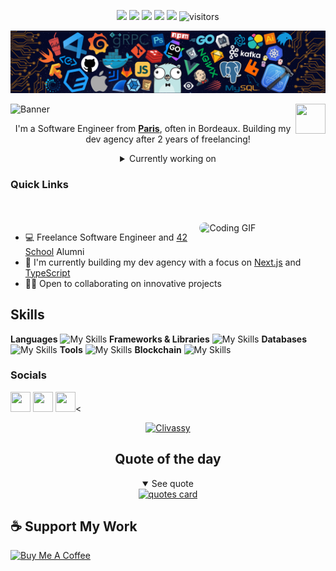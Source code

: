 <!-- my-icons -->
<p align="center">
    <a href="https://github.com/Clivassy"><img src="https://img.shields.io/badge/status-updating-brightgreen.svg"></a>
    <a href="https://www.typescriptlang.org/"><img src="https://img.shields.io/badge/TypeScript-4.9-3178C6.svg"></a>
    <a href="https://github.com/Clivassy/Clivassy/graphs/contributors"><img src="https://img.shields.io/github/contributors/Clivassy/Clivassy?color=blue"></a>
    <a href="https://github.com/Clivassy/Clivassy/stargazers"><img src="https://img.shields.io/github/stars/Clivassy/Clivassy.svg?logo=github"></a>
    <a href="https://github.com/Clivassy/Clivassy/network/members"><img src="https://img.shields.io/github/forks/Clivassy/Clivassy.svg?color=blue&logo=github"></a>
    <img src="https://visitor-badge.laobi.icu/badge?page_id=Clivassy.Clivassy" alt="visitors"/>
</p>
<!-- my-header-img -->

![](./src/header.png)

<a href="https://nextjs.org/"><img src="https://upload.wikimedia.org/wikipedia/commons/8/8e/Nextjs-logo.svg" align="right" height="48" width="48" ></a>

![Banner](https://capsule-render.vercel.app/api?type=venom&height=200&color=0:43cea2,100:185a9d&text=%20Julia%20Batoro&textBg=false&desc=(she/her)&descAlign=79&fontAlign=50&descAlignY=70&fontColor=f7f5f5)
<p align="center">I'm a Software Engineer from <strong><a href="https://www.google.com/travel/things-to-do?dest_src=ut&dest_mid=%2Fm%2F05q7q">Paris</a></strong>, often in Bordeaux. Building my dev agency after 2 years of freelancing!</p>
<div align="center">
<details>
  <summary>Currently working on</summary>
  <p>Building innovative projects with Next.js, TypeScript, React, Prisma, and PostgreSQL.</p>
</details>
</div>
<h3>Quick Links</h3>
<div align="left">
    <a href="mailto:julia.batoro@gmail.com"><img src="https://img.shields.io/badge/Mail%20me-30302f?style=flat-square&logo=gmail" alt="" srcset=""></a>
    <a href="https://www.linkedin.com/in/julia-batoro-750098194/"><img src="https://img.shields.io/badge/LinkedIn-30302f?style=flat-square&logo=linkedin" alt="" srcset=""></a>
</div>
<br>
<a href="https://github.com/Clivassy"> <img src="https://media3.giphy.com/media/v1.Y2lkPTc5MGI3NjExcDZhOWMybm8wcDk5cGIzMXgzeWI2ZXN2eDZ6NDN2dHJwN2hsZWJiNiZlcD12MV9pbnRlcm5hbF9naWZfYnlfaWQmY3Q9Zw/SWoSkN6DxTszqIKEqv/giphy.gif" width="40%" align="right" style="border-radius:10px; animation: float 6s ease-in-out infinite;" alt="Coding GIF">
</a>
<ul>
    <li>💻 Freelance Software Engineer and <a href="https://42.fr/en/homepage/">42 School</a> Alumni</li>
    <li>🔭 I'm currently building my dev agency with a focus on <a href="https://nextjs.org/">Next.js</a> and <a href="https://www.typescriptlang.org/">TypeScript</a></li>
    <li>👨‍💻 Open to collaborating on innovative projects</li>
</ul>
<h2 id="lang">Skills</h2>

**Languages**
![My Skills](https://skillicons.dev/icons?i=c,cpp,js,ts,html&perline=10)
**Frameworks & Libraries**
![My Skills](https://skillicons.dev/icons?i=react,nextjs,nestjs,nodejs,prisma&perline=10)
**Databases**
![My Skills](https://skillicons.dev/icons?i=postgresql&perline=10)
**Tools**
![My Skills](https://skillicons.dev/icons?i=git,github,vscode&perline=10)
**Blockchain**
![My Skills](https://skillicons.dev/icons?i=ethereum&perline=10)


### Socials  
<p align="left"> <a href="https://discord.com/users/Julia_#0532" target="_blank" rel="noreferrer"><img src="https://raw.githubusercontent.com/danielcranney/readme-generator/main/public/icons/socials/discord.svg" width="32" height="32" /></a> <a href="https://www.github.com/Clivassy" target="_blank" rel="noreferrer"><img src="https://raw.githubusercontent.com/danielcranney/readme-generator/main/public/icons/socials/github.svg" width="32" height="32" /></a> <a href="https://www.linkedin.com/in/julia-batoro-750098194/" target="_blank" rel="noreferrer"><img src="https://raw.githubusercontent.com/danielcranney/readme-generator/main/public/icons/socials/linkedin.svg" width="32" height="32" /></a><


<p align="center"> <a href="https://github.com/ryo-ma/github-profile-trophy"><img src="https://github-profile-trophy.vercel.app/?username=Clivassy&theme=dracula&column=-1&,PullRequest,Repositories,Commits,Issues" alt="Clivassy" /></a> </p>
<div align="center">
<h2>Quote of the day</h2>
<details open>
    <summary>See quote</summary>
    <a href="https://github.com/piyushsuthar/github-readme-quotes">
        <img src="https://quotes-github-readme.vercel.app/api?type=horizontal&theme=tokyonight" alt="quotes card">
    </a>
</details>
</div>
<h2>☕️ Support My Work</h2>
<p>
    <a href="https://www.buymeacoffee.com/Clivassy" target="_blank"><img src="https://cdn.buymeacoffee.com/buttons/v2/default-red.png" alt="Buy Me A Coffee" height="30px" ></a>
</p>